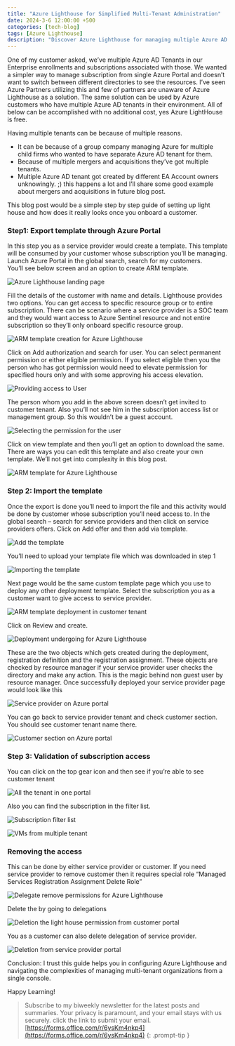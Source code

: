 ```yaml
---
title: "Azure Lighthouse for Simplified Multi-Tenant Administration"
date: 2024-3-6 12:00:00 +500
categories: [tech-blog]
tags: [Azure Lighthouse]
description: "Discover Azure Lighthouse for managing multiple Azure AD tenants from a unified portal. Learn how to set up Azure Lighthouse for easy subscription management"
---
```


One of my customer asked, we’ve multiple Azure AD Tenants in our Enterprise enrollments and subscriptions associated with those. We wanted a simpler way to manage subscription from single Azure Portal and doesn’t want to switch between different directories to see the resources.
I’ve seen Azure Partners utilizing this and few of partners are unaware of Azure Lighthouse as a solution. The same solution can be used by Azure customers who have multiple Azure AD tenants in their environment. All of below can be accomplished with no additional cost, yes Azure LightHouse is free.

Having multiple tenants can be because of multiple reasons. 

* It can be because of a group company managing Azure for multiple child firms who wanted to have separate Azure AD tenant for them.
* Because of multiple mergers and acquisitions they’ve got multiple tenants.
* Multiple Azure AD tenant got created by different EA Account owners unknowingly. ;) this happens a lot and I’ll share some good example about mergers and acquisitions in future blog post.

This blog post would be a simple step by step guide of setting up light house and how does it really looks once you onboard a customer.
### Step1: Export template through Azure Portal

In this step you as a service provider would create a template. This template will be consumed by your customer whose subscription you’ll be managing.\
Launch Azure Portal in the global search, search for my customers.\
You’ll see below screen and an option to create ARM template.

![Azure Lighthouse landing page](https://raw.githubusercontent.com/qureshiaquib/qureshiaquib.github.io/main/assets/06032024/azure-lighthouse-landing-page.jpg)

Fill the details of the customer with name and details. Lighthouse provides two options. You can get access to specific resource group or to entire subscription. There can be scenario where a service provider is a SOC team and they would want access to Azure Sentinel resource and not entire subscription so they’ll only onboard specific resource group. 

![ARM template creation for Azure Lighthouse](https://raw.githubusercontent.com/qureshiaquib/qureshiaquib.github.io/main/assets/06032024/arm-template-creation-azure-lighthouse.jpg)

Click on Add authorization and search for user.
You can select permanent permission or either eligible permission. If you select eligible then you the person who has got permission would need to elevate permission for specified hours only and with some approving his access elevation.

![Providing access to User](https://raw.githubusercontent.com/qureshiaquib/qureshiaquib.github.io/main/assets/06032024/providing-access-to-user.jpg)

The person whom you add in the above screen doesn’t get invited to customer tenant. Also you’ll not see him in the subscription access list or management group. So this wouldn’t be a guest account.

![Selecting the permission for the user](https://raw.githubusercontent.com/qureshiaquib/qureshiaquib.github.io/main/assets/06032024/selecting-permission-for-user.jpg)

Click on view template and then you’ll get an option to download the same. There are ways you can edit this template and also create your own template. We’ll not get into complexity in this blog post. 

![ARM template for Azure Lighthouse](https://raw.githubusercontent.com/qureshiaquib/qureshiaquib.github.io/main/assets/06032024/arm-template-azure-lighthouse.jpg)

### Step 2: Import the template

Once the export is done you’ll need to import the file and this activity would be done by customer whose subscription you’ll need access to.
In the global search – search for service providers and then click on service providers offers.
Click on Add offer and then add via template. 

![Add the template](https://raw.githubusercontent.com/qureshiaquib/qureshiaquib.github.io/main/assets/06032024/add-template.jpg)

You’ll need to upload your template file which was downloaded in step 1

![Importing the template](https://raw.githubusercontent.com/qureshiaquib/qureshiaquib.github.io/main/assets/06032024/importing-template.jpg)

Next page would be the same custom template page which you use to deploy any other deployment template. Select the subscription you as a customer want to give access to service provider.

![ARM template deployment in customer tenant](https://raw.githubusercontent.com/qureshiaquib/qureshiaquib.github.io/main/assets/06032024/arm-template-deployment-customer-tenant.jpg)

Click on Review and create.

![Deployment undergoing for Azure Lighthouse](https://raw.githubusercontent.com/qureshiaquib/qureshiaquib.github.io/main/assets/06032024/deployment-undergoing-azure-lighthouse.jpg)

These are the two objects which gets created during the deployment, registration definition and the registration assignment. These objects are checked by resource manager if your service provider user checks the directory and make any action. This is the magic behind non guest user by resource manager.
Once successfully deployed your service provider page would look like this

![Service provider on Azure portal](https://raw.githubusercontent.com/qureshiaquib/qureshiaquib.github.io/main/assets/06032024/service-provider-azure-portal.jpg)

You can go back to service provider tenant and check customer section. You should see customer tenant name there.

![Customer section on Azure portal](https://raw.githubusercontent.com/qureshiaquib/qureshiaquib.github.io/main/assets/06032024/customer-section-azure-portal.jpg)

### Step 3: Validation of subscription access
You can click on the top gear icon and then see if you’re able to see customer tenant

![All the tenant in one portal](https://raw.githubusercontent.com/qureshiaquib/qureshiaquib.github.io/main/assets/06032024/tenant-one-portal.jpg)

Also you can find the subscription in the filter list.

![Subscription filter list](https://raw.githubusercontent.com/qureshiaquib/qureshiaquib.github.io/main/assets/06032024/subscription-filter-list.jpg)

![VMs from multiple tenant](https://raw.githubusercontent.com/qureshiaquib/qureshiaquib.github.io/main/assets/06032024/vms-multiple-tenant.jpg)

### Removing the access
This can be done by either service provider or customer.
If you need service provider to remove customer then it requires special role “Managed Services Registration Assignment Delete Role”

![Delegate remove permissions for Azure Lighthouse](https://raw.githubusercontent.com/qureshiaquib/qureshiaquib.github.io/main/assets/06032024/delegate-remove-permissions-azure-lighthouse.jpg)

Delete the by going to delegations

![Deletion the light house permission from customer portal](https://raw.githubusercontent.com/qureshiaquib/qureshiaquib.github.io/main/assets/06032024/delete-light-house-permission-customer-portal.jpg)

You as a customer can also delete delegation of service provider.

![Deletion from service provider portal](https://raw.githubusercontent.com/qureshiaquib/qureshiaquib.github.io/main/assets/06032024/delete-service-provider-portal.jpg)

Conclusion: I trust this guide helps you in configuring Azure Lighthouse and navigating the complexities of managing multi-tenant organizations from a single console.

Happy Learning!

>Subscribe to my biweekly newsletter for the latest posts and summaries. Your privacy is paramount, and your email stays with us securely.
click the link to submit your email.
[https://forms.office.com/r/6ysKm4nkp4](https://forms.office.com/r/6ysKm4nkp4)
{: .prompt-tip }